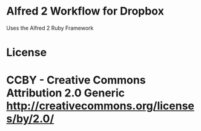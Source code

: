 Alfred 2 Workflow for Dropbox
=============================

Uses the Alfred 2 Ruby Framework


License
=======

CCBY - Creative Commons Attribution 2.0 Generic
http://creativecommons.org/licenses/by/2.0/
=======
